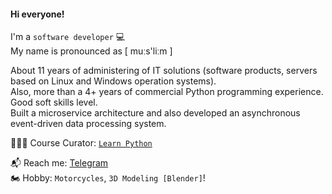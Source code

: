 #### Hi everyone!

I'm a `software developer` 💻<br>
My name is pronounced as [ muːs'liːm ]

About 11 years of administering of IT solutions (software products, servers based on Linux and Windows operation systems).<br>
Also, more than a 4+ years of commercial Python programming experience. Good soft skills level.<br>
Built a microservice architecture and also developed an asynchronous event-driven data processing system.<br>

👨🏻‍🎓 Course Curator: [`Learn Python`](learn.python.ru)

📬 Reach me: [Telegram](https://t.me/n05tr0m0)<br />
🏍 Hobby: `Motorcycles`, `3D Modeling [Blender]`!<br />
